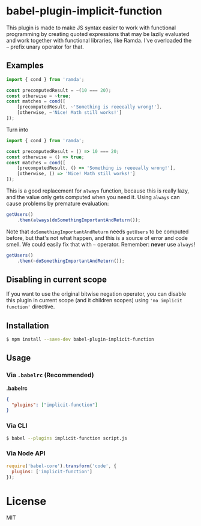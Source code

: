 # babel-plugin-implicit-function

This plugin is made to make JS syntax easier to work with functional programming by creating
quoted expressions that may be lazily evaluated and work together with functional libraries,
like Ramda. I've overloaded the `~` prefix unary operator for that.

## Examples

```javascript
import { cond } from 'ramda';

const precomputedResult = ~(10 === 20);
const otherwise = ~true;
const matches = cond([
    [precomputedResult, ~'Something is reeeeally wrong!'],
    [otherwise, ~'Nice! Math still works!']
]);
```

Turn into

```javascript
import { cond } from 'ramda';

const precomputedResult = () => 10 === 20;
const otherwise = () => true;
const matches = cond([
    [precomputedResult, () => 'Something is reeeeally wrong!'],
    [otherwise, () => 'Nice! Math still works!']
]);
```

This is a good replacement for `always` function, because this is really lazy, and the value
only gets computed when you need it. Using `always` can cause problems by premature evaluation:

```javascript
getUsers()
    .then(always(doSomethingImportantAndReturn());
```

Note that `doSomethingImportantAndReturn` needs `getUsers` to be computed before, but that's
not what happen, and this is a source of error and code smell. We could easily fix that with
`~` operator. Remember: **never** use `always`!

```javascript
getUsers()
    .then(~doSomethingImportantAndReturn());
```


## Disabling in current scope

If you want to use the original bitwise negation operator, you can disable this plugin in
current scope (and it children scopes) using `'no implicit function'` directive.

## Installation

```sh
$ npm install --save-dev babel-plugin-implicit-function
```

## Usage

### Via `.babelrc` (Recommended)

**.babelrc**

```json
{
  "plugins": ["implicit-function"]
}
```

### Via CLI

```sh
$ babel --plugins implicit-function script.js
```

### Via Node API

```javascript
require('babel-core').transform('code', {
  plugins: ['implicit-function']
});
```

# License

MIT
